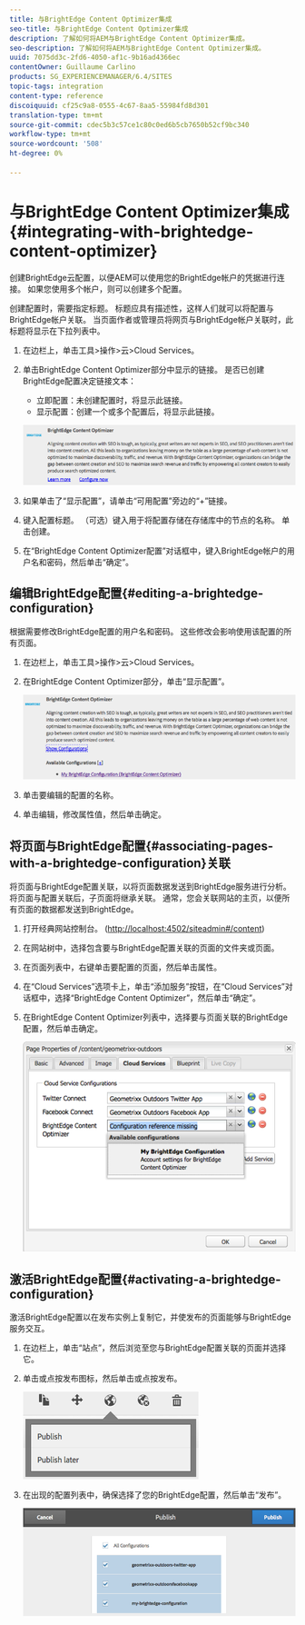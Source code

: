 ```yaml
---
title: 与BrightEdge Content Optimizer集成
seo-title: 与BrightEdge Content Optimizer集成
description: 了解如何将AEM与BrightEdge Content Optimizer集成。
seo-description: 了解如何将AEM与BrightEdge Content Optimizer集成。
uuid: 7075dd3c-2fd6-4050-af1c-9b16ad4366ec
contentOwner: Guillaume Carlino
products: SG_EXPERIENCEMANAGER/6.4/SITES
topic-tags: integration
content-type: reference
discoiquuid: cf25c9a8-0555-4c67-8aa5-55984fd8d301
translation-type: tm+mt
source-git-commit: cdec5b3c57ce1c80c0ed6b5cb7650b52cf9bc340
workflow-type: tm+mt
source-wordcount: '508'
ht-degree: 0%

---
```



# 与BrightEdge Content Optimizer集成{#integrating-with-brightedge-content-optimizer}

创建BrightEdge云配置，以便AEM可以使用您的BrightEdge帐户的凭据进行连接。 如果您使用多个帐户，则可以创建多个配置。

创建配置时，需要指定标题。 标题应具有描述性，这样人们就可以将配置与BrightEdge帐户关联。 当页面作者或管理员将网页与BrightEdge帐户关联时，此标题将显示在下拉列表中。

1. 在边栏上，单击工具>操作>云>Cloud Services。
1. 单击BrightEdge Content Optimizer部分中显示的链接。 是否已创建BrightEdge配置决定链接文本：

   * 立即配置：未创建配置时，将显示此链接。
   * 显示配置：创建一个或多个配置后，将显示此链接。

   ![chlimage_1-4](assets/chlimage_1-4.png)

1. 如果单击了“显示配置”，请单击“可用配置”旁边的“+”链接。
1. 键入配置标题。 （可选）键入用于将配置存储在存储库中的节点的名称。 单击创建。
1. 在“BrightEdge Content Optimizer配置”对话框中，键入BrightEdge帐户的用户名和密码，然后单击“确定”。

## 编辑BrightEdge配置{#editing-a-brightedge-configuration}

根据需要修改BrightEdge配置的用户名和密码。 这些修改会影响使用该配置的所有页面。

1. 在边栏上，单击工具>操作>云>Cloud Services。
1. 在BrightEdge Content Optimizer部分，单击“显示配置”。

   ![chlimage_1-5](assets/chlimage_1-5.png)

1. 单击要编辑的配置的名称。
1. 单击编辑，修改属性值，然后单击确定。

## 将页面与BrightEdge配置{#associating-pages-with-a-brightedge-configuration}关联

将页面与BrightEdge配置关联，以将页面数据发送到BrightEdge服务进行分析。 将页面与配置关联后，子页面将继承关联。 通常，您会关联网站的主页，以便所有页面的数据都发送到BrightEdge。

1. 打开经典网站控制台。 ([http://localhost:4502/siteadmin#/content](http://localhost:4502/siteadmin#/content))
1. 在网站树中，选择包含要与BrightEdge配置关联的页面的文件夹或页面。
1. 在页面列表中，右键单击要配置的页面，然后单击属性。
1. 在“Cloud Services”选项卡上，单击“添加服务”按钮，在“Cloud Services”对话框中，选择“BrightEdge Content Optimizer”，然后单击“确定”。
1. 在BrightEdge Content Optimizer列表中，选择要与页面关联的BrightEdge配置，然后单击确定。

   ![chlimage_1-6](assets/chlimage_1-6.png)

## 激活BrightEdge配置{#activating-a-brightedge-configuration}

激活BrightEdge配置以在发布实例上复制它，并使发布的页面能够与BrightEdge服务交互。

1. 在边栏上，单击“站点”，然后浏览至您与BrightEdge配置关联的页面并选择它。
1. 单击或点按发布图标，然后单击或点按发布。

   ![chlimage_1-7](assets/chlimage_1-7.png)

1. 在出现的配置列表中，确保选择了您的BrightEdge配置，然后单击“发布”。

   ![chlimage_1-8](assets/chlimage_1-8.png)

